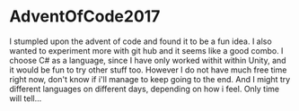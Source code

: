 # AdventOfCode2017
I stumpled upon the advent of code and found it to be a fun idea.
I also wanted to experiment more with git hub and it seems like a good combo.
I choose C# as a language, since I have only worked withit within Unity, and it would be fun to try other stuff too.
However I do not have much free time right now, don't know if i'll manage to keep going to the end. And I might try different languages on different days, depending on how i feel.
Only time will tell...


